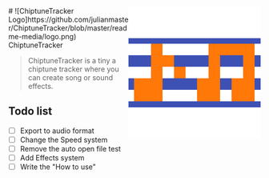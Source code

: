 <img src="src/assets/icon.png" align="right" />
# ![ChiptuneTracker Logo]https://github.com/julianmaster/ChiptuneTracker/blob/master/readme-media/logo.png) ChiptuneTracker

> ChiptuneTracker is a tiny a chiptune tracker where you can create song or sound effects.

## Todo list

- [ ] Export to audio format
- [ ] Change the Speed system
- [ ] Remove the auto open file test
- [ ] Add Effects system
- [ ] Write the "How to use"